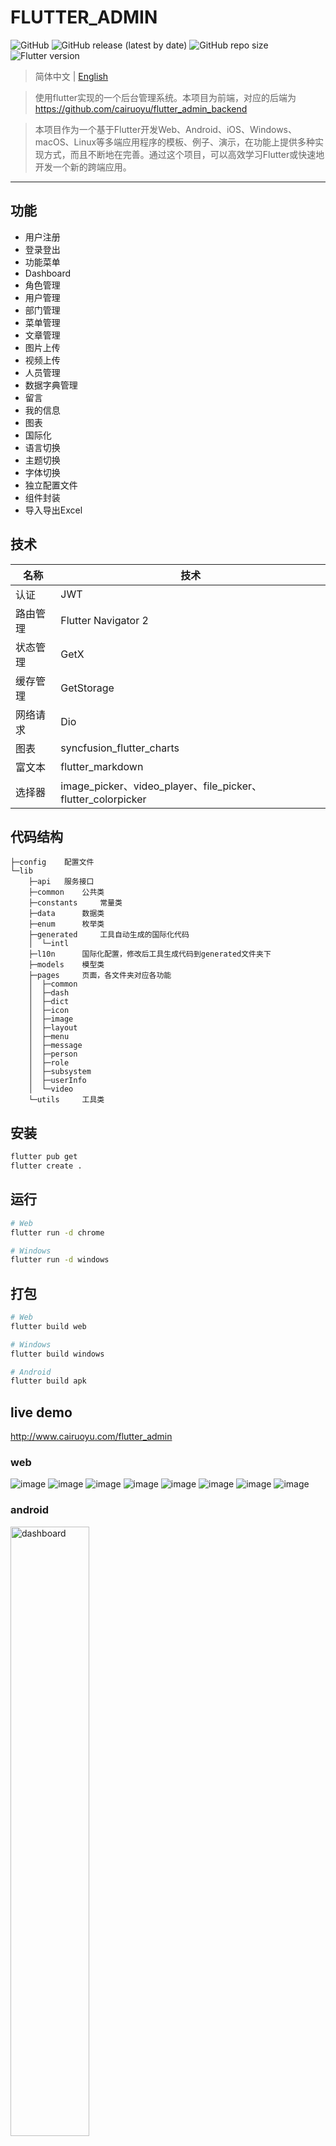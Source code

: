 # FLUTTER_ADMIN
![GitHub](https://img.shields.io/github/license/cairuoyu/flutter_admin)
![GitHub release (latest by date)](https://img.shields.io/github/v/release/cairuoyu/flutter_admin)
![GitHub repo size](https://img.shields.io/github/repo-size/cairuoyu/flutter_admin?color=yellow)
![Flutter version](https://img.shields.io/badge/flutter-2.5.1-green)

>  简体中文 | [English](./README.en.md)

> 使用flutter实现的一个后台管理系统。本项目为前端，对应的后端为 https://github.com/cairuoyu/flutter_admin_backend

> 本项目作为一个基于Flutter开发Web、Android、iOS、Windows、macOS、Linux等多端应用程序的模板、例子、演示，在功能上提供多种实现方式，而且不断地在完善。通过这个项目，可以高效学习Flutter或快速地开发一个新的跨端应用。

---
## 功能
* 用户注册
* 登录登出
* 功能菜单
* Dashboard
* 角色管理
* 用户管理
* 部门管理
* 菜单管理
* 文章管理
* 图片上传
* 视频上传
* 人员管理
* 数据字典管理
* 留言
* 我的信息
* 图表
* 国际化
* 语言切换
* 主题切换
* 字体切换
* 独立配置文件
* 组件封装
* 导入导出Excel

## 技术
| 名称     | 技术                                                         |
| -------- | ------------------------------------------------------------ |
| 认证     | JWT                                                          |
| 路由管理 | Flutter Navigator 2                                          |
| 状态管理 | GetX                                                         |
| 缓存管理 | GetStorage                                                   |
| 网络请求 | Dio                                                          |
| 图表     | syncfusion_flutter_charts                                    |
| 富文本   | flutter_markdown                                             |
| 选择器   | image_picker、video_player、file_picker、flutter_colorpicker |

## 代码结构
```
├─config    配置文件
└─lib
    ├─api   服务接口
    ├─common    公共类
    ├─constants     常量类
    ├─data      数据类
    ├─enum      枚举类
    ├─generated     工具自动生成的国际化代码
    │  └─intl
    ├─l10n      国际化配置，修改后工具生成代码到generated文件夹下
    ├─models    模型类
    ├─pages     页面，各文件夹对应各功能
    │  ├─common
    │  ├─dash
    │  ├─dict
    │  ├─icon
    │  ├─image
    │  ├─layout
    │  ├─menu
    │  ├─message
    │  ├─person
    │  ├─role
    │  ├─subsystem
    │  ├─userInfo
    │  └─video
    └─utils     工具类

```

## 安装
```bash
flutter pub get
flutter create .
```

## 运行
```bash
# Web
flutter run -d chrome

# Windows
flutter run -d windows
```

## 打包
```bash
# Web
flutter build web

# Windows
flutter build windows

# Android
flutter build apk
```

## live demo
http://www.cairuoyu.com/flutter_admin

### web
![image](http://cairuoyu.com/screenshots/flutter_admin1.gif)
![image](http://cairuoyu.com/screenshots/flutter_admin2.gif)
![image](http://cairuoyu.com/screenshots/flutter_admin_login.png)
![image](http://cairuoyu.com/screenshots/flutter_admin_dashboard.png)
![image](http://cairuoyu.com/screenshots/flutter_admin_setting.png)
![image](http://cairuoyu.com/screenshots/flutter_admin_role_user.png)
![image](http://cairuoyu.com/screenshots/flutter_admin_personEdit.png)
![image](http://cairuoyu.com/screenshots/flutter_admin_menu.png)

### android
<img src="http://cairuoyu.com/screenshots/flutter_admin_dashboard_app.png" width="50%" alt="dashboard"/>
<img src="http://cairuoyu.com/screenshots/flutter_admin_setting_app.png" width="50%" alt="'setting"/>

### windows
![image](http://cairuoyu.com/screenshots/flutter_admin_windows.png)

## 加入讨论组
### 加我微信拉你入群
![image](http://cairuoyu.com/screenshots/qrcode_wechat_cry.png)

### QQ
851796663

